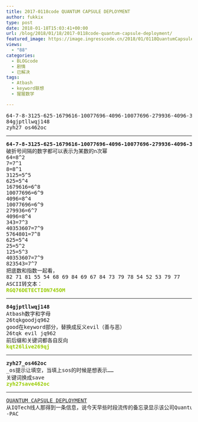 ```yaml
---
title: 2017-0118code QUANTUM CAPSULE DEPLOYMENT
author: fukkix
type: post
date: 2018-01-18T15:03:41+00:00
url: /blog/2018/01/18/2017-0118code-quantum-capsule-deployment/
featured_image: https://image.ingresscode.cn/2018/01/0118QuantumCapsule.jpg?x-oss-process=image/resize,m_fill,w_700,h_220
views:
  - "88"
categories:
  - BLOGcode
  - 剧情
  - 已解决
tags:
  - Atbash
  - keyword联想
  - 猩猩数学

---
```

<pre>64-7-8-3125-625-1679616-10077696-4096-10077696-279936-4096-343-40353607-5764801-625-25-125-40353607-823543
84gjptllwqj148
zyh27_os462oc<!--more--></pre>

* * *

<pre><strong>64-7-8-3125-625-1679616-10077696-4096-10077696-279936-4096-343-40353607-5764801-625-25-125-40353607-823543
</strong>破折号间隔的数字都可以表示为某数的n次幂
64=8^2
7=7^1
8=8^1
3125=5^5
625=5^4
1679616=6^8
10077696=6^9
4096=8^4
10077696=6^9
279936=6^7
4096=8^4
343=7^3
40353607=7^9
5764801=7^8
625=5^4
25=5^2
125=5^3
40353607=7^9
823543=7^7
把底数和指数一起看，
82 71 81 55 54 68 69 84 69 67 84 73 79 78 54 52 53 79 77
ASCII转文本：<strong>
<span style="color: #99cc00;">RGQ76DETECTION745OM</span></strong></pre>

* * *

<pre><strong>84gjptllwqj148
</strong>Atbash数字和字母
26tqkgoodjq962
good在keyword部分，替换成反义evil（善与恶）
26tqk evil jq962
前后缀和关键词都各自反向<strong>
<span style="color: #99cc00;">kqt26live269qj</span></strong></pre>

* * *

<pre><strong>zyh27_os462oc
</strong>_os提示让填空，当填上sos的时候是想表示……
关键词换成save<strong>
<span style="color: #99cc00;">zyh27save462oc</span></strong></pre>

* * *

<pre><a href="http://investigate.ingress.com/2018/01/18/quantum-capsule-deployment/">QUANTUM CAPSULE DEPLOYMENT
</a>从IQTech线人那得到一条信息，说今天早些时段流传的备忘录显示该公司Quantum Capsule技术正在部署阶段……这些XM物件很快就能从Portal网络中hack到了。
-PAC</pre>